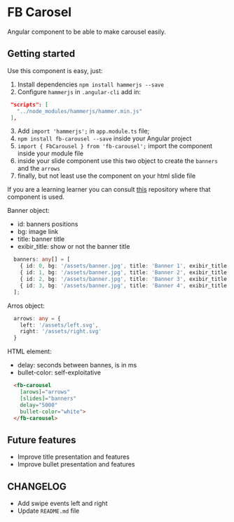 # FB Carosel

Angular component to be able to make carousel easily.

## Getting started

Use this component is easy, just: 
  1. Install dependencies `npm install hammerjs --save`
  2. Configure `hammerjs` in `.angular-cli` add in: 
   ```json 
    "scripts": [
      "../node_modules/hammerjs/hammer.min.js"
    ],
  ```
  3. Add `import 'hammerjs';` in `app.module.ts` file;
  4. `npm install fb-carousel --save` inside your Angular project
  5. `import { FbCarousel } from 'fb-carousel';` import the component inside your module file
  6. inside your slide component use this two object to create the `banners` and the `arrows`  
  7. finally, but not least use the component on your html slide file

If you are a learning learner you can consult [this](https://github.com/yesroh/fb-carousel-example) repository where that component is used.

Banner object:
  - id: banners positions
  - bg: image link
  - title: banner title
  - exibir_title: show or not the banner title
```typescript
  banners: any[] = [
    { id: 0, bg: '/assets/banner.jpg', title: 'Banner 1', exibir_title: false },
    { id: 1, bg: '/assets/banner.jpg', title: 'Banner 2', exibir_title: false },
    { id: 2, bg: '/assets/banner.jpg', title: 'Banner 3', exibir_title: false },
    { id: 3, bg: '/assets/banner.jpg', title: 'Banner 4', exibir_title: false },
  ];
```
Arros object:
```typescript
  arrows: any = {
    left: '/assets/left.svg',
    right: '/assets/right.svg'
  }
```

HTML element:
  - delay: seconds between bannes, is in ms
  - bullet-color: self-exploitative
```html
  <fb-carousel 
    [arows]="arrows" 
    [slides]="banners" 
    delay="5000" 
    bullet-color="white">
  </fb-carousel>
```

## Future features
  - Improve title presentation and features
  - Improve bullet presentation and features

## CHANGELOG
  - Add swipe events left and right
  - Update `README.md` file
